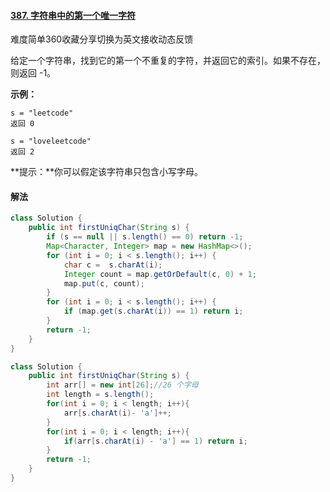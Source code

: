 #### [387. 字符串中的第一个唯一字符](https://leetcode-cn.com/problems/first-unique-character-in-a-string/)

难度简单360收藏分享切换为英文接收动态反馈

给定一个字符串，找到它的第一个不重复的字符，并返回它的索引。如果不存在，则返回 -1。

 

**示例：**

```
s = "leetcode"
返回 0

s = "loveleetcode"
返回 2
```

 

**提示：**你可以假定该字符串只包含小写字母。

#### 解法

```java
class Solution {
    public int firstUniqChar(String s) {
        if (s == null || s.length() == 0) return -1;
        Map<Character, Integer> map = new HashMap<>();
        for (int i = 0; i < s.length(); i++) {
            char c =  s.charAt(i);
            Integer count = map.getOrDefault(c, 0) + 1;
            map.put(c, count);
        }
        for (int i = 0; i < s.length(); i++) {
            if (map.get(s.charAt(i)) == 1) return i;
        }
        return -1;
    }
}

class Solution {
    public int firstUniqChar(String s) {
        int arr[] = new int[26];//26 个字母
        int length = s.length();
        for(int i = 0; i < length; i++){
            arr[s.charAt(i)- 'a']++;
        }
        for(int i = 0; i < length; i++){
            if(arr[s.charAt(i) - 'a'] == 1) return i; 
        }
        return -1;
    }
}
```

